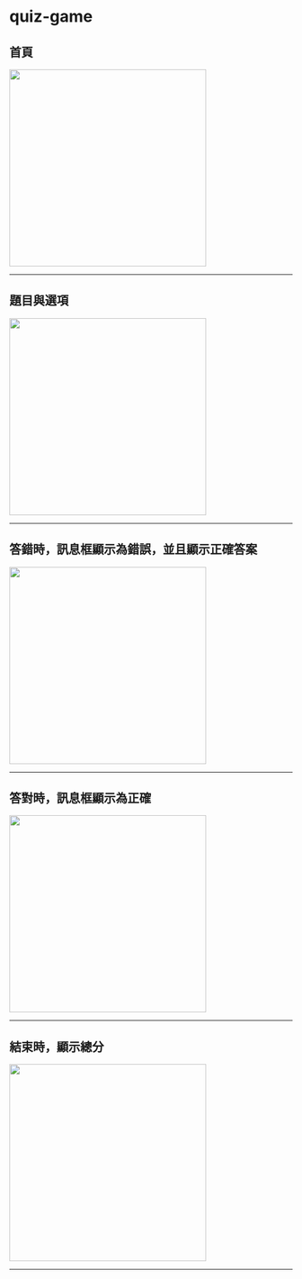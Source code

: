 # quiz-game

## 首頁

<image src="https://github.com/ChangLingHua/quiz-game/blob/main/images/QA01.png" height="350">   <br>

<hr>

## 題目與選項

<image src="https://github.com/ChangLingHua/quiz-game/blob/main/images/QA02.png" height="350">   <br>

<hr>

## 答錯時，訊息框顯示為錯誤，並且顯示正確答案

<image src="https://github.com/ChangLingHua/quiz-game/blob/main/images/QA04.png" height="350">   <br>

<hr>

## 答對時，訊息框顯示為正確

<image src="https://github.com/ChangLingHua/quiz-game/blob/main/images/QA03.png" height="350">   <br>

<hr>

## 結束時，顯示總分

<image src="https://github.com/ChangLingHua/quiz-game/blob/main/images/QA05.png" height="350">   <br>

<hr>
